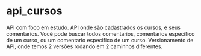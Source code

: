 # api_cursos
API com foco em estudo.
API onde são cadastrados os cursos, e seus comentarios.
Você pode buscar todos comentarios, comentarios especifico de um curso, ou um comentario especifico de um curso.
Versionamento de API, onde temos 2 versões rodando em 2 caminhos diferentes.
